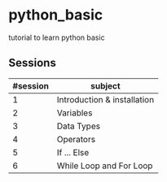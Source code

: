 # python_basic
tutorial to learn python basic


## Sessions
| #session | subject |
| ------ | ------ |
| 1 | Introduction & installation |
| 2 | Variables |
| 3 | Data Types |
| 4 | Operators |
| 5 | If ... Else |
| 6 | While Loop and For Loop |
